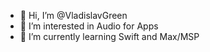 - 👋 Hi, I’m @VladislavGreen
- 👀 I’m interested in Audio for Apps
- 🌱 I’m currently learning Swift and Max/MSP



<!---
VladislavGreen/VladislavGreen is a ✨ special ✨ repository because its `README.md` (this file) appears on your GitHub profile.
You can click the Preview link to take a look at your changes.
--->
